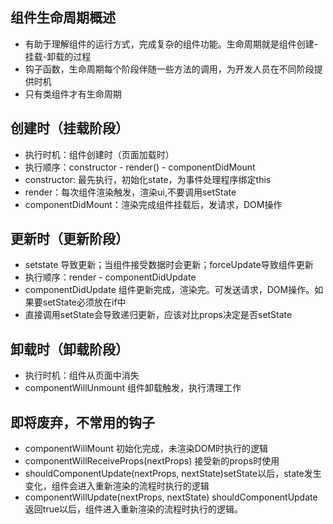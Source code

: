 ## 组件生命周期概述
- 有助于理解组件的运行方式，完成复杂的组件功能。生命周期就是组件创建-挂载-卸载的过程
- 钩子函数，生命周期每个阶段伴随一些方法的调用，为开发人员在不同阶段提供时机
- 只有类组件才有生命周期

## 创建时（挂载阶段）
- 执行时机：组件创建时（页面加载时）
- 执行顺序：constructor - render() - componentDidMount
- constructor: 最先执行，初始化state，为事件处理程序绑定this
- render：每次组件渲染触发，渲染ui,不要调用setState
- componentDidMount：渲染完成组件挂载后，发请求，DOM操作

## 更新时（更新阶段）
- setstate 导致更新；当组件接受数据时会更新；forceUpdate导致组件更新
- 执行顺序：render - componentDidUpdate
- componentDidUpdate 组件更新完成，渲染完。可发送请求，DOM操作。如果要setState必须放在if中
- 直接调用setState会导致递归更新，应该对比props决定是否setState

## 卸载时（卸载阶段）
- 执行时机：组件从页面中消失
- componentWillUnmount  组件卸载触发，执行清理工作

## 即将废弃，不常用的钩子
- componentWillMount  初始化完成，未渲染DOM时执行的逻辑
- componentWillReceiveProps(nextProps)  接受新的props时使用
- shouldComponentUpdate(nextProps, nextState)setState以后，state发生变化，组件会进入重新渲染的流程时执行的逻辑
- componentWillUpdate(nextProps, nextState)  shouldComponentUpdate返回true以后，组件进入重新渲染的流程时执行的逻辑。
  
